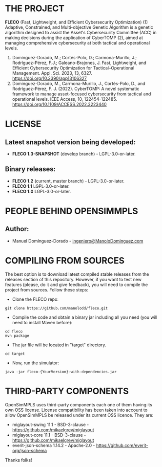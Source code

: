 # THE PROJECT

<b>FLECO</b> (Fast, Lightweight, and Efficient Cybersecurity Optimization) (1) Adaptive, Constrained, and Multi-objective Genetic Algorithm is a genetic algorithm designed to assist the Asset's Cybersecurity Committee (ACC) in making decisions during the application of CyberTOMP (2), aimed at managing comprehensive cybersecurity at both tactical and operational levels.

1. Domínguez-Dorado, M.; Cortés-Polo, D.; Carmona-Murillo, J.; Rodríguez-Pérez, F.J.; Galeano-Brajones, J. Fast, Lightweight, and Efficient Cybersecurity Optimization for Tactical–Operational Management. Appl. Sci. 2023, 13, 6327. https://doi.org/10.3390/app13106327
2. Dominguez-Dorado, M., Carmona-Murillo, J., Cortés-Polo, D., and Rodríguez-Pérez, F. J. (2022). CyberTOMP: A novel systematic framework to manage asset-focused cybersecurity from tactical and operational levels. IEEE Access, 10, 122454-122485. https://doi.org/10.1109/ACCESS.2022.3223440

# LICENSE

## Latest snapshot version being developed:

- <b>FLECO 1.3-SNAPSHOT</b> (develop branch) - LGPL-3.0-or-later.

## Binary releases:
 
- <b>FLECO 1.2</b> (current, master branch) - LGPL-3.0-or-later.
- <b>FLECO 1.1</b> LGPL-3.0-or-later.
- <b>FLECO 1.0</b> LGPL-3.0-or-later.

# PEOPLE BEHIND OPENSIMMPLS

## Author:
    
 - Manuel Domínguez-Dorado - <ingeniero@ManoloDominguez.com>
   
# COMPILING FROM SOURCES

The best option is to download latest compiled stable releases from the releases section of this repository. However, if you want to test new features (please, do it and give feedback), you will need to compile the project from sources. Follow these steps:

 - Clone the FLECO repo: 
```console
git clone https://github.com/manolodd/fleco.git
```
 - Compile the code and obtain a binary jar including all you need (you will need to install Maven before):
```console
cd fleco
mvn package
```
 - The jar file will be located in "target" directory.
```console
cd target
```
- Now, run the simulator:
```console
java -jar fleco-{YourVersion}-with-dependencies.jar
```
# THIRD-PARTY COMPONENTS

OpenSimMPLS uses third-party components each one of them having its own OSS license. License compatibility has been taken into account to allow OpenSimMPLS be released under its current OSS licence. They are:

- miglayout-swing 11.1 - BSD-3-clause - https://github.com/mikaelgrev/miglayout
- miglayout-core 11.1 - BSD-3-clause - https://github.com/mikaelgrev/miglayout
- everit-json-schema 1.14.2 - Apache-2.0 - https://github.com/everit-org/json-schema

Thanks folks!


